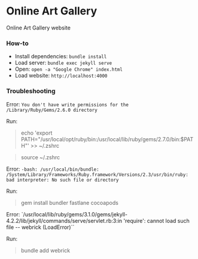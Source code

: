 # Online Art Gallery

Online Art Gallery website

### How-to

* Install dependencies: `bundle install`
* Load server: `bundle exec jekyll serve`
* Open: `open -a "Google Chrome" index.html`
* Load website: `http://localhost:4000`

### Troubleshooting

Error: `You don't have write permissions for the /Library/Ruby/Gems/2.6.0 directory`

Run:

> echo 'export PATH="/usr/local/opt/ruby/bin:/usr/local/lib/ruby/gems/2.7.0/bin:$PATH"' >> ~/.zshrc

> source ~/.zshrc

Error: `-bash: /usr/local/bin/bundle: /System/Library/Frameworks/Ruby.framework/Versions/2.3/usr/bin/ruby: bad interpreter: No such file or directory`

Run:

> gem install bundler fastlane cocoapods

Error: `/usr/local/lib/ruby/gems/3.1.0/gems/jekyll-4.2.2/lib/jekyll/commands/serve/servlet.rb:3:in 'require': cannot load such file -- webrick (LoadError)``

Run:

> bundle add webrick

